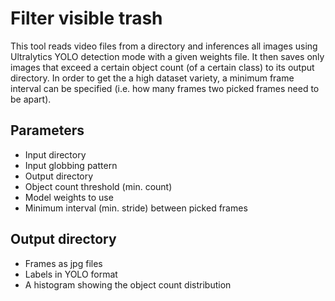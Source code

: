 # Filter visible trash
This tool reads video files from a directory and inferences all images using Ultralytics YOLO detection mode with a given weights file. It then saves only images that exceed a certain object count (of a certain class) to its output directory.
In order to get the a high dataset variety, a minimum frame interval can be specified (i.e. how many frames two picked frames need to be apart).

## Parameters
- Input directory
- Input globbing pattern
- Output directory
- Object count threshold (min. count)
- Model weights to use
- Minimum interval (min. stride) between picked frames

## Output directory
- Frames as jpg files
- Labels in YOLO format
- A histogram showing the object count distribution